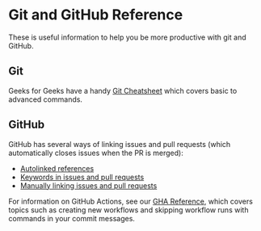 # Git and GitHub Reference

These is useful information to help you be more productive with git and GitHub.

## Git

Geeks for Geeks have a handy [Git Cheatsheet](https://www.geeksforgeeks.org/git-cheat-sheet/) which covers basic to advanced commands.

## GitHub

GitHub has several ways of linking issues and pull requests (which automatically closes issues when the PR is merged):
- [Autolinked references](https://docs.github.com/en/get-started/writing-on-github/working-with-advanced-formatting/autolinked-references-and-urls)
- [Keywords in issues and pull requests](https://docs.github.com/en/get-started/writing-on-github/working-with-advanced-formatting/using-keywords-in-issues-and-pull-requests)
- [Manually linking issues and pull requests](https://docs.github.com/en/issues/tracking-your-work-with-issues/using-issues/linking-a-pull-request-to-an-issue#manually-linking-a-pull-request-to-an-issue-using-the-pull-request-sidebar)

For information on GitHub Actions, see our [GHA Reference](./dev-tools/github-actions.md), which covers topics such as creating new workflows and skipping workflow runs with commands in your commit messages.
